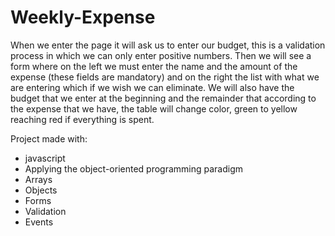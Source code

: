 # Weekly-Expense

When we enter the page it will ask us to enter our budget, this is a validation process in which we can only enter positive numbers. Then we will see a form where on the left we must enter the name and the amount of the expense (these fields are mandatory) and on the right the list with what we are entering which if we wish we can eliminate. We will also have the budget that we enter at the beginning and the remainder that according to the expense that we have, the table will change color, green to yellow reaching red if everything is spent.

Project made with:
* javascript 
* Applying the object-oriented programming paradigm 
* Arrays 
* Objects 
* Forms
* Validation 
* Events
